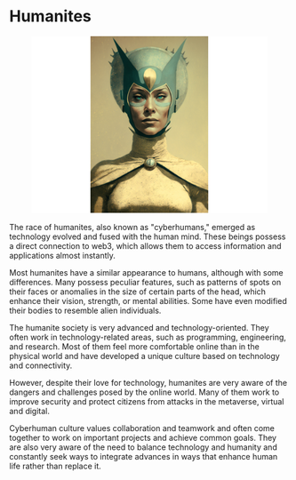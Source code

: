# Humanites

<figure><img src="../../../.gitbook/assets/Races 01 - Humanites.png" alt=""><figcaption></figcaption></figure>

The race of humanites, also known as "cyberhumans," emerged as technology evolved and fused with the human mind. These beings possess a direct connection to web3, which allows them to access information and applications almost instantly.

Most humanites have a similar appearance to humans, although with some differences. Many possess peculiar features, such as patterns of spots on their faces or anomalies in the size of certain parts of the head, which enhance their vision, strength, or mental abilities. Some have even modified their bodies to resemble alien individuals.

The humanite society is very advanced and technology-oriented. They often work in technology-related areas, such as programming, engineering, and research. Most of them feel more comfortable online than in the physical world and have developed a unique culture based on technology and connectivity.

However, despite their love for technology, humanites are very aware of the dangers and challenges posed by the online world. Many of them work to improve security and protect citizens from attacks in the metaverse, virtual and digital.

Cyberhuman culture values collaboration and teamwork and often come together to work on important projects and achieve common goals. They are also very aware of the need to balance technology and humanity and constantly seek ways to integrate advances in ways that enhance human life rather than replace it.
